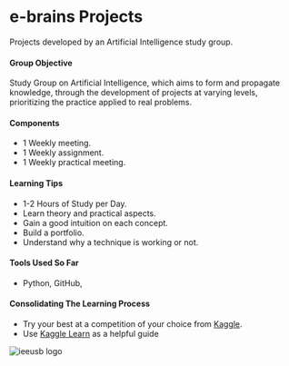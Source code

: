 # e-brains Projects
Projects developed by an Artificial Intelligence study group.

#### Group Objective

Study Group on Artificial Intelligence, which aims to form and propagate knowledge, through the development of projects at varying levels, prioritizing the practice applied to real problems.  


#### Components
- 1 Weekly meeting.
- 1 Weekly assignment.
- 1 Weekly practical meeting.

#### Learning Tips
- 1-2 Hours of Study per Day.
- Learn theory and practical aspects.
- Gain a good intuition on each concept.
- Build a portfolio.
- Understand why a technique is working or not.

#### Tools Used So Far
- Python, GitHub, 

#### Consolidating The Learning Process
- Try your best at a competition of your choice from [Kaggle](https://www.kaggle.com/competitions).
- Use [Kaggle Learn](https://www.kaggle.com/learn/overview) as a helpful guide

![ieeusb logo](https://encrypted-tbn0.gstatic.com/images?q=tbn:ANd9GcTVkUPA89SFoYjOnBDvEcjWTNXCkL74-ImAM4WVCXfGwAy1Hz-S)
